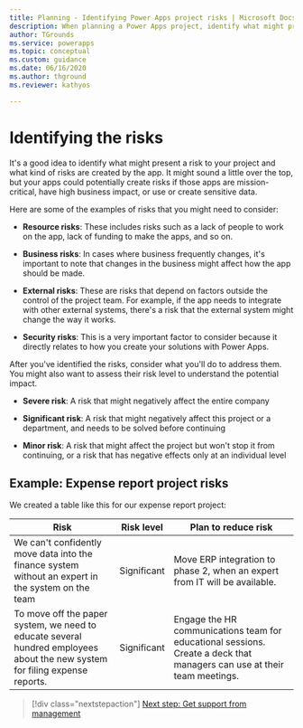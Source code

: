```yaml
---
title: Planning - Identifying Power Apps project risks | Microsoft Docs
description: When planning a Power Apps project, identify what might present a risk to your project, what kind of risks are created by the app, and what you'll do to address them.
author: TGrounds
ms.service: powerapps
ms.topic: conceptual
ms.custom: guidance
ms.date: 06/16/2020
ms.author: thground
ms.reviewer: kathyos

---
```


# Identifying the risks

It's a good idea to identify what might present a risk to your project and what kind
of risks are created by the app. It might sound a little over the top,
but your apps could potentially create risks if those apps are mission-critical,
have high business impact, or use or create sensitive data.

Here are some of the examples of risks that you might need to consider:

- **Resource risks**: These includes risks such as a lack of people to work on the app, lack of
    funding to make the apps, and so on.

- **Business risks**: In cases where business frequently changes, it's important to note that
    changes in the business might affect how the app should be made.

- **External risks**: These are risks that depend on factors outside the control of the project
    team. For example, if the app needs to integrate with other external
    systems, there's a risk that the external system might change the way it works.

- **Security risks**: This is a very important factor to consider because it directly relates to how
    you create your solutions with Power Apps.

After you've identified the risks, consider what you'll do to address them. You
might also want to assess their risk level to understand the potential impact.

- **Severe risk**: A risk that might negatively affect the entire company

- **Significant risk**: A risk that might negatively affect this project or a department, and
    needs to be solved before continuing

- **Minor risk**: A risk that might affect the project but won't stop it from
    continuing, or a risk that has negative effects only at an individual level

## Example: Expense report project risks

We created a table like this for our expense report project:

| Risk         | Risk level | Plan to reduce risk       |
|--------------|------------|-------------------------------|
| We can't confidently move data into the finance system without an expert in the system on the team       | Significant    | Move ERP integration to phase 2, when an expert from IT will be available.       |
| To move off the paper system, we need to educate several hundred employees about the new system for filing expense reports. | Significant    | Engage the HR communications team for educational sessions. Create a deck that managers can use at their team meetings. |

> [!div class="nextstepaction"]
> [Next step: Get support from management](gaining-support.md)
